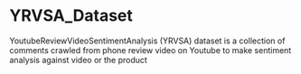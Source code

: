 # YRVSA_Dataset
YoutubeReviewVideoSentimentAnalysis (YRVSA) dataset is a collection of comments crawled from phone review video on Youtube to make sentiment analysis against video or the product
